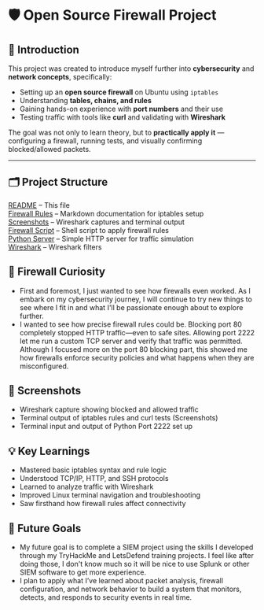 # 🛡️ Open Source Firewall Project

## 📖 Introduction
This project was created to introduce myself further into **cybersecurity** and **network concepts**, specifically:
- Setting up an **open source firewall** on Ubuntu using `iptables`
- Understanding **tables, chains, and rules**
- Gaining hands-on experience with **port numbers** and their use
- Testing traffic with tools like **curl** and validating with **Wireshark**

The goal was not only to learn theory, but to **practically apply it** — configuring a firewall, running tests, and visually confirming blocked/allowed packets.

---

## 🗂️ Project Structure  

[README](README.md) – This file  
[Firewall Rules](firewall_rules.md) – Markdown documentation for iptables setup  
[Screenshots](Screenshots) – Wireshark captures and terminal output  
[Firewall Script](scripts/firewall.sh) – Shell script to apply firewall rules  
[Python Server](scripts/python_server.sh) – Simple HTTP server for traffic simulation  
[Wireshark](wireshark.md) – Wireshark filters   

## 🚨 Firewall Curiosity
- First and foremost, I just wanted to see how firewalls even worked. As I embark on my cybersecurity journey, I will continue to try new things to see where I fit in and what I'll be passionate enough about to explore further.
- I wanted to see how precise firewall rules could be. Blocking port 80 completely stopped HTTP traffic—even to safe sites. Allowing port 2222 let me run a custom TCP server and verify that traffic was permitted. Although I focused more on the port 80 blocking part, this showed me how firewalls enforce security policies and what happens when they are misconfigured.

## 📸 Screenshots
- Wireshark capture showing blocked and allowed traffic
- Terminal output of iptables rules and curl tests (Screenshots)
- Terminal input and output of Python Port 2222 set up

## 💡 Key Learnings
- Mastered basic iptables syntax and rule logic
- Understood TCP/IP, HTTP, and SSH protocols
- Learned to analyze traffic with Wireshark
- Improved Linux terminal navigation and troubleshooting
- Saw firsthand how firewall rules affect connectivity

## 🚀 Future Goals  
- My future goal is to complete a SIEM project using the skills I developed through my TryHackMe and LetsDefend training projects. I feel like after doing those, I don't know much so it will be nice to use Splunk or other SIEM software to get more experience. 
- I plan to apply what I’ve learned about packet analysis, firewall configuration, and network behavior to build a system that monitors, detects, and responds to security events in real time.

